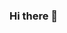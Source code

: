 ### Hi there 👋

<!--
**SmilyZhang/SmilyZhang** is a ✨ _special_ ✨ repository because its `README.md` (this file) appears on your GitHub profile.

Here are some ideas to get you started:

- 🔭 I’m currently studying at Chinese Univeristy of Hong Kong
- 🌱 I’m currently learning Computer Science
- 📫 How to reach me: Phone number 55124677 
- ⚡ Fun fact: I like playing basketball
-->
